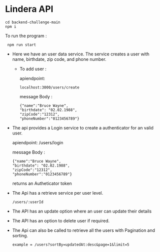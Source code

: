 # Lindera API 

```
cd backend-challenge-main 
npm i 
```

 
To run the program : 
~~~
 npm run start 
~~~

* Here we have an user data service. The service creates a user with name, birthdate, zip code, and phone number. 
  * To add user :

    apiendpoint: 
    ```
    localhost:3000/users/create 
    ```

    message Body : 
    ```
    {"name":"Bruce Wayne", 
    "birthdate": "02.02.1988", 
    "zipCode":"12312", 
    "phoneNumber":"0123456789"}
    ```

* The api provides a Login service to create a authenticator for an valid user. 

    apiendpoint: /users/login 

    message Body : 
    ```
    {"name":"Bruce Wayne", 
    "birthdate": "02.02.1988", 
    "zipCode":"12312", 
    "phoneNumber":"0123456789"}
    ```

    returns an Autheticator token

* The Api has a retrieve service per user level.

    ```
    /users/:userId 
    ```

* The API has an update option where an user can update their details 

* The API has an option to delete user if required. 

* The Api can also be called to retrieve all the users with Pagination and sorting. 
    ```
    example = /users?sortBy=updatedAt:desc&page=1&limit=5
    ```